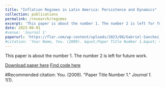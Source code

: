 ```yaml
---
title: "Inflation Regimes in Latin America: Persistence and Dynamics"
collection: publications
permalink: /research/regimes
excerpt: 'This paper is about the number 1. The number 2 is left for future work.'
date: 2023-06-01
#venue: 'Journal 1'
paperurl: 'https://flar.com/wp-content/uploads/2023/08/Gabriel-Sanchez_Inflation-Regimes-in-Latin-America.pdf'
#citation: 'Your Name, You. (2009). &quot;Paper Title Number 1.&quot; <i>Journal 1</i>. 1(1).'
---
```

This paper is about the number 1. The number 2 is left for future work.

[Download paper here](https://flar.com/wp-content/uploads/2023/08/Gabriel-Sanchez_Inflation-Regimes-in-Latin-America.pdf)
[Find code here](/research/regimes-code)

#Recommended citation: You. (2009). "Paper Title Number 1." <i>Journal 1</i>. 1(1).